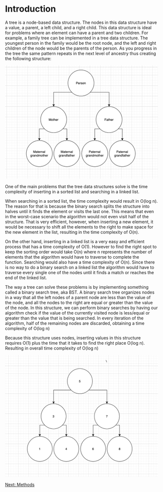 # Introduction

A tree is a node-based data structure. The nodes in this data structure have a value, a parent, a left child, and a right child. This data structure is ideal for problems where an element can have a parent and two children. For example, a family tree can be implemented in a tree data structure. The youngest person in the family would be the root node, and the left and right children of the node would be the parents of the person. As you progress in the tree the same pattern repeats in the next level of ancestry thus creating the following structure:

![Family tree](https://raw.githubusercontent.com/solemnefi153/Data-Structures-Tutorial/master/Resources/Picture_Files/tree_family_tree.png)

One of the main problems that the tree data structures solve is the time complexity of inserting in a sorted list and searching in a linked list.

When searching in a sorted list, the time complexity would result in O(log n). The reason for that is because the binary search splits the structure into halves until it finds the element or visits the last one. This means that even in the worst-case scenario the algorithm would not even visit half of the structure. That is very efficient, however, when inserting a new element, it would be necessary to shift all the elements to the right to make space for the new element in the list, resulting in the time complexity of O(n). 

On the other hand, inserting in a linked list is a very easy and efficient process that has a time complexity of O(1). However to find the right spot to keep the sorting order would take O(n) where n represents the number of elements that the algorithm would have to traverse to complete the function. Searching would also have a time complexity of O(n). Since there is no way to do a binary search on a linked list the algorithm would have to traverse every single one of the nodes until it finds a match or reaches the end of the linked list. 

The way a tree can solve these problems is by implementing something called a binary search tree, aka BST. A binary search tree organizes nodes in a way that all the left nodes of a parent node are less than the value of the node, and all the nodes to the right are equal or greater than the value of the node. In this structure, we can perform binary searches by having our algorithm check if the value of the currently visited node is less/equal or greater than the value that is being searched. In every iteration of the algorithm, half of the remaining nodes are discarded, obtaining a time complexity of O(log n)

Because this structure uses nodes, inserting values in this structure requires O(1) plus the time that it takes to find the right place O(log n). Resulting in overall time complexity of O(log n)

![BST](https://raw.githubusercontent.com/solemnefi153/Data-Structures-Tutorial/master/Resources/Picture_Files/tree_binary_search_tree.png)



[Next: Methods](./4.3.2-Methods.md)


